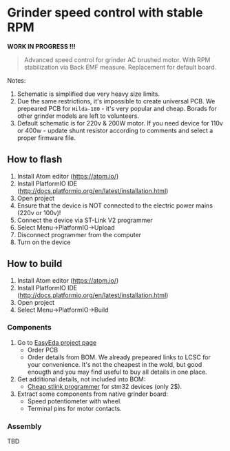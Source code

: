 Grinder speed control with stable RPM
=====================================

__WORK IN PROGRESS !!!__

> Advanced speed control for grinder AC brushed motor. With RPM stabilization
> via Back EMF measure. Replacement for default board.

Notes:

1. Schematic is simplified due very heavy size limits.
2. Due the same restrictions, it's impossible to create universal PCB.
   We prepeared PCB for `Hilda-180` - it's very popular and cheap. Borads for
   other grinder models are left to volunteers.
3. Default schematic is for 220v & 200W motor. If you need device for 110v or
   400w - update shunt resistor according to comments and select a proper
   firmware file.


How to flash
------------

1. Install Atom editor (https://atom.io/)
2. Install PlatformIO IDE (http://docs.platformio.org/en/latest/installation.html)
3. Open project
4. Ensure that the device is NOT connected to the electric power mains (220v or 100v)!
5. Connect the device via ST-Link V2 programmer
6. Select Menu->PlatformIO->Upload
7. Disconnect programmer from the computer
8. Turn on the device

How to build
------------
1. Install Atom editor (https://atom.io/)
2. Install PlatformIO IDE (http://docs.platformio.org/en/latest/installation.html)
3. Open project
4. Select Menu->PlatformIO->Build

### Components

1. Go to [EasyEda project page](https://easyeda.com/speed/AC_speed_control_for_grinder-55eba57594ea46788b39b1fe7634fd0b)
    - Order PCB
    - Order details from BOM. We already prepeared links to LCSC for your
      convenience. It's not the cheapest in the wold, but good enougth and you
      may find useful to buy all details in one place.
2. Get additional details, not included into BOM:
    - [Cheap stlink programmer](https://www.aliexpress.com/af/stlink-stm32.html?jump=afs)
      for stm32 devices (only 2$).
3. Extract some components from native grinder board:
    - Speed potentiometer with wheel.
    - Terminal pins for motor contacts.


### Assembly

TBD
